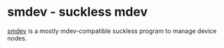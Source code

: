 smdev - suckless mdev
=====================

[smdev](http://git.suckless.org/smdev/) is a mostly mdev-compatible suckless program to
manage device nodes.
